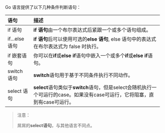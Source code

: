 Go 语言提供了以下几种条件判断语句：

| 语句 | 描述 |
| :--- | :--- |
| if 语句 | **if 语句**由一个布尔表达式后紧跟一个或多个语句组成。 |
| if...else 语句 | **if 语句**后可以使用可选的**else 语句**, else 语句中的表达式在布尔表达式为 false 时执行。 |
| if 嵌套语句 | 你可以在**if**或**else if**语句中嵌入一个或多个**if**或**else if**语句。 |
| switch 语句 | **switch**语句用于基于不同条件执行不同动作。 |
| select 语句 | **select**语句类似于**switch**语句，但是select会随机执行一个可运行的case。如果没有case可运行，它将阻塞，直到有case可运行。 |

> 注意：
>
> 屌屌的**select语句**，与其他语言不同点。



